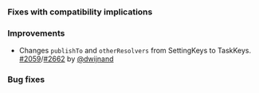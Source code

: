 [@dwijnand]: https://github.com/dwijnand

[2059]: https://github.com/sbt/sbt/issues/2059
[2662]: https://github.com/sbt/sbt/pull/2662

### Fixes with compatibility implications

### Improvements

- Changes `publishTo` and `otherResolvers` from SettingKeys to TaskKeys. [#2059][2059]/[#2662][2662] by [@dwijnand][@dwijnand]

### Bug fixes
